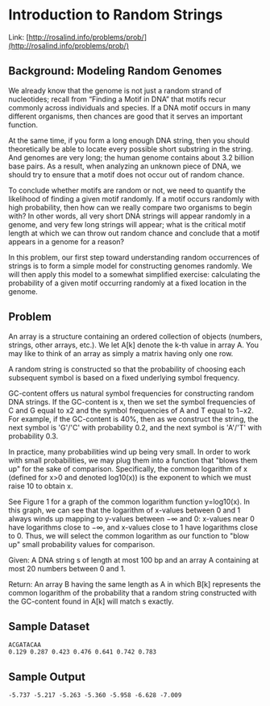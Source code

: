 # Introduction to Random Strings

Link: [http://rosalind.info/problems/prob/](http://rosalind.info/problems/prob/)

## Background: Modeling Random Genomes

We already know that the genome is not just a random strand of nucleotides; recall from “Finding a Motif in DNA” that motifs recur commonly across individuals and species. If a DNA motif occurs in many different organisms, then chances are good that it serves an important function.

At the same time, if you form a long enough DNA string, then you should theoretically be able to locate every possible short substring in the string. And genomes are very long; the human genome contains about 3.2 billion base pairs. As a result, when analyzing an unknown piece of DNA, we should try to ensure that a motif does not occur out of random chance.

To conclude whether motifs are random or not, we need to quantify the likelihood of finding a given motif randomly. If a motif occurs randomly with high probability, then how can we really compare two organisms to begin with? In other words, all very short DNA strings will appear randomly in a genome, and very few long strings will appear; what is the critical motif length at which we can throw out random chance and conclude that a motif appears in a genome for a reason?

In this problem, our first step toward understanding random occurrences of strings is to form a simple model for constructing genomes randomly. We will then apply this model to a somewhat simplified exercise: calculating the probability of a given motif occurring randomly at a fixed location in the genome.

## Problem

An array is a structure containing an ordered collection of objects (numbers, strings, other arrays, etc.). We let A[k] denote the k-th value in array A. You may like to think of an array as simply a matrix having only one row.

A random string is constructed so that the probability of choosing each subsequent symbol is based on a fixed underlying symbol frequency.

GC-content offers us natural symbol frequencies for constructing random DNA strings. If the GC-content is x, then we set the symbol frequencies of C and G equal to x2 and the symbol frequencies of A and T equal to 1−x2. For example, if the GC-content is 40%, then as we construct the string, the next symbol is 'G'/'C' with probability 0.2, and the next symbol is 'A'/'T' with probability 0.3.

In practice, many probabilities wind up being very small. In order to work with small probabilities, we may plug them into a function that "blows them up" for the sake of comparison. Specifically, the common logarithm of x (defined for x>0 and denoted log10(x)) is the exponent to which we must raise 10 to obtain x.

See Figure 1 for a graph of the common logarithm function y=log10(x). In this graph, we can see that the logarithm of x-values between 0 and 1 always winds up mapping to y-values between −∞ and 0: x-values near 0 have logarithms close to −∞, and x-values close to 1 have logarithms close to 0. Thus, we will select the common logarithm as our function to "blow up" small probability values for comparison.

Given: A DNA string s of length at most 100 bp and an array A containing at most 20 numbers between 0 and 1.

Return: An array B having the same length as A in which B[k] represents the common logarithm of the probability that a random string constructed with the GC-content found in A[k] will match s exactly.

## Sample Dataset

```
ACGATACAA
0.129 0.287 0.423 0.476 0.641 0.742 0.783
```

## Sample Output

```
-5.737 -5.217 -5.263 -5.360 -5.958 -6.628 -7.009
```